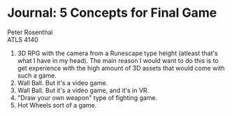 # Journal: 5 Concepts for Final Game
Peter Rosenthal  
ATLS 4140

1. 3D RPG with the camera from a Runescape type height (atleast that's what I have in my head). The main reason I would want to do this is to get experience with the high amount of 3D assets that would come with such a game.
2. Wall Ball. But it's a video game.
3. Wall Ball. But it's a video game, and it's in VR.
4. "Draw your own weapon" type of fighting game.
5. Hot Wheels sort of a game.
